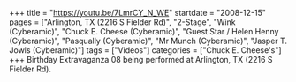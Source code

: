 +++
title = "https://youtu.be/7LmrCY_N_WE"
startdate = "2008-12-15"
pages = ["Arlington, TX (2216 S Fielder Rd)", "2-Stage", "Wink (Cyberamic)", "Chuck E. Cheese (Cyberamic)", "Guest Star / Helen Henny (Cyberamic)", "Pasqually (Cyberamic)", "Mr Munch (Cyberamic)", "Jasper T. Jowls (Cyberamic)"]
tags = ["Videos"]
categories = ["Chuck E. Cheese's"]
+++
Birthday Extravaganza 08 being performed at Arlington, TX (2216 S Fielder Rd).
